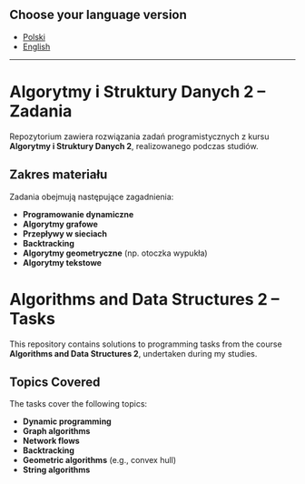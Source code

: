 ## Choose your language version
- [Polski](#aisd2-pol)
- [English](#aisd2-en)

---
# Algorytmy i Struktury Danych 2 – Zadania  <a name="aisd2-pol"></a>

Repozytorium zawiera rozwiązania zadań programistycznych z kursu **Algorytmy i Struktury Danych 2**, realizowanego podczas studiów.  

## Zakres materiału  
Zadania obejmują następujące zagadnienia:  
- **Programowanie dynamiczne**  
- **Algorytmy grafowe**  
- **Przepływy w sieciach**  
- **Backtracking**  
- **Algorytmy geometryczne** (np. otoczka wypukła)  
- **Algorytmy tekstowe**

# Algorithms and Data Structures 2 – Tasks <a name="aisd2-en"></a>

This repository contains solutions to programming tasks from the course **Algorithms and Data Structures 2**, undertaken during my studies.

## Topics Covered
The tasks cover the following topics:
- **Dynamic programming**
- **Graph algorithms**
- **Network flows**
- **Backtracking**
- **Geometric algorithms** (e.g., convex hull)
- **String algorithms**


